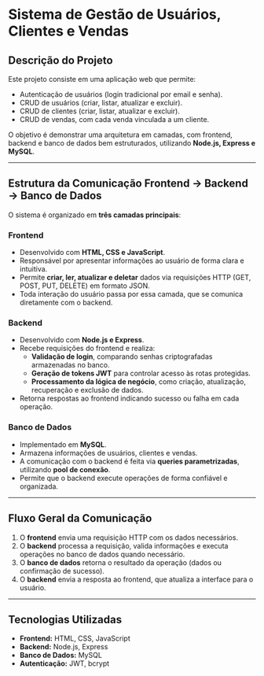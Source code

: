 # Sistema de Gestão de Usuários, Clientes e Vendas

## Descrição do Projeto

Este projeto consiste em uma aplicação web que permite:  

- Autenticação de usuários (login tradicional por email e senha).  
- CRUD de usuários (criar, listar, atualizar e excluir).  
- CRUD de clientes (criar, listar, atualizar e excluir).  
- CRUD de vendas, com cada venda vinculada a um cliente.

O objetivo é demonstrar uma arquitetura em camadas, com frontend, backend e banco de dados bem estruturados, utilizando **Node.js, Express e MySQL**.

---

## Estrutura da Comunicação Frontend → Backend → Banco de Dados

O sistema é organizado em **três camadas principais**:

### Frontend
- Desenvolvido com **HTML, CSS e JavaScript**.  
- Responsável por apresentar informações ao usuário de forma clara e intuitiva.  
- Permite **criar, ler, atualizar e deletar** dados via requisições HTTP (GET, POST, PUT, DELETE) em formato JSON.  
- Toda interação do usuário passa por essa camada, que se comunica diretamente com o backend.

### Backend
- Desenvolvido com **Node.js e Express**.  
- Recebe requisições do frontend e realiza:  
  - **Validação de login**, comparando senhas criptografadas armazenadas no banco.  
  - **Geração de tokens JWT** para controlar acesso às rotas protegidas.  
  - **Processamento da lógica de negócio**, como criação, atualização, recuperação e exclusão de dados.  
- Retorna respostas ao frontend indicando sucesso ou falha em cada operação.

### Banco de Dados
- Implementado em **MySQL**.  
- Armazena informações de usuários, clientes e vendas.  
- A comunicação com o backend é feita via **queries parametrizadas**, utilizando **pool de conexão**.  
- Permite que o backend execute operações de forma confiável e organizada.

---

## Fluxo Geral da Comunicação

1. O **frontend** envia uma requisição HTTP com os dados necessários.  
2. O **backend** processa a requisição, valida informações e executa operações no banco de dados quando necessário.  
3. O **banco de dados** retorna o resultado da operação (dados ou confirmação de sucesso).  
4. O **backend** envia a resposta ao frontend, que atualiza a interface para o usuário.

---

## Tecnologias Utilizadas

- **Frontend:** HTML, CSS, JavaScript  
- **Backend:** Node.js, Express  
- **Banco de Dados:** MySQL  
- **Autenticação:** JWT, bcrypt  
